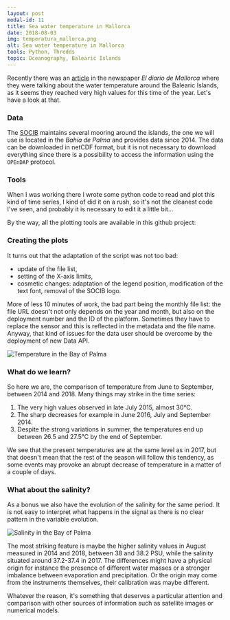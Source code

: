 ```yaml
---
layout: post
modal-id: 11
title: Sea water temperature in Mallorca
date: 2018-08-03
img: temperatura_mallorca.png
alt: Sea water temperature in Mallorca
tools: Python, Thredds
topic: Oceanography, Balearic Islands
---
```


Recently there was an [article]() in the newspaper *El diario de Mallorca* where they were talking
about the water temperature around the Balearic Islands, as it seems they reached very high values for this time of the year. Let's have a look at that.

### Data

The [SOCIB](https://www.socib.es) maintains several mooring around the islands, the
one we will use is located in the *Bahía de Palma* and provides data since 2014.
The data can be downloaded in netCDF format, but it is not necessary to download everything
since there is a possibility to access the information using the `OPEnDAP` protocol.

### Tools

When I was working there I wrote some python code to read and plot this kind of time series,
I kind of did it on a rush, so it's not the cleanest code I've seen, and probably it is necessary to edit it a little bit...

By the way, all the plotting tools are available in this github project:

### Creating the plots

It turns out that the adaptation of the script was not too bad:
* update of the file list,
* setting of the X-axis limits,
* cosmetic changes: adaptation of the legend position, modification of the text font,
removal of the SOCIB logo.

More of less 10 minutes of work, the bad part being the monthly file list: the file URL doesn't not only depends on the year and month, but also on the deployment number and the ID of the platform. Sometimes they have to replace the sensor and this is reflected in the metadata and the file name. Anyway, that kind of issues for the data user should be overcome by the deployment of new Data API.

<img src="{{ site.url }}/figures/blog/temp_bahiadepalma_20180802_2120.png" class="img-responsive" alt="Temperature in the Bay of Palma">

### What do we learn?

So here we are, the comparison of temperature from June to September, between 2014 and 2018. Many things may strike in the time series:
1. The very high values observed in late July 2015, almost 30°C.
2. The sharp decreases for example in June 2016, July and September 2014.
3. Despite the strong variations in summer, the temperatures end up between 26.5 and 27.5°C by the end of September.

We see that the present temperatures are at the same level as in 2017, but that doesn't mean that the rest of the season will follow this tendency, as some events may provoke an abrupt decrease of temperature in a matter of a couple of days.

### What about the salinity?

As a bonus we also have the evolution of the salinity for the same period. It is not easy to interpret what happens in the signal as there is no clear pattern in the variable evolution.

<img src="{{ site.url }}/figures/blog/psal_bahiadepalma_20180802_2120.png" class="img-responsive" alt="Salinity in the Bay of Palma">

The most striking feature is maybe the higher salinity values in August measured in 2014 and
2018, between 38 and 38.2 PSU, while the salinity situated around 37.2-37.4 in 2017. The differences might have a physical origin for instance the presence of different water masses or a stronger imbalance between evaporation and precipitation. Or the origin may come from the instruments themselves, their calibration was maybe different.

Whatever the reason, it's something that deserves a particular attention and comparison with other sources of information such as satellite images or numerical models.
